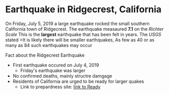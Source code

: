 # Earthquake in Ridgecrest, California

On Friday, July 5, 2019 a large earthquake rocked the small southern 
California town of Ridgecrest. The earthquake measaured **7.1** on the _Richter Scale_
This is the **largest** earthquake that has been felt in years. The _USGS_
stated >It is likely there will be smaller earthquakes, As few as 40 or as many 
as 84 such earthquakes may occur

Fact about the Ridgecrest Earthquake
* First earthquake occured on July 4, 2019
    * Friday's earthquake was larger
* No confirmed deaths, mainly structre damgage
* Residents of California are urged to be ready for larger quakes
    * Link to prepardness site: [link to Ready](http://ready.gov/earthquakes)

